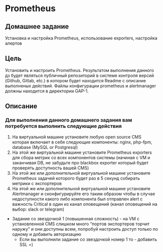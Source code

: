 # Prometheus

## Домашнее задание

Установка и настройка Prometheus, использование exporters, настройка алертов

## Цель

Установить и настроить Prometheus.
Результатом выполнения данного дз будет являться публичный репозиторий в системе контроля версий (Github, Gitlab, etc.) в котором будет находится Readme с описание выполненых действий. Файлы конфигурации prometheus и alertmanager должны находится в директории GAP-1.

## Описание

### Для выполнения данного домашнего задания вам потребуется выполнить следующие действия

1. На виртуальной машине установите любую open source CMS которая включает в себя следующие компоненты: nginx, php-fpm, database (MySQL or Postgresql)
2. На этой же виртуальной машине установите Prometheus exporters для сбора метрик со всех компонентов системы (начиная с VM и заканчивая DB, не забудьте про blackbox exporter который будет проверять доступность вашей CMS)
3. На этой же или дополнительной виртуальной машине установите Prometheus задачей которого будет раз в 5 секунд собирать метрики с экспортеров
4. На этой же или дополнительной виртуальной машине установите Alertmanager и сконфигурируйте его таким образом чтобы в случае недоступности какого либо компонента был отправлен alert с важность Critical в один из канал оповещений (канал оповещений на выбор: slack or telegram)

* Задание со звездочкой 1 (повышенная сложность) - на VM с установленной CMS слишком много “портов экспортеров торчит наружу” и они доступны всем, попробуй настроить доступ только по одному и добавить авторизацию
  * Если вы выполнили задание со звездочкой номер 1 то - добавить SSL =)
